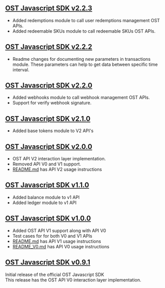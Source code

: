 [OST Javascript SDK v2.2.3](https://github.com/ostdotcom/ost-sdk-js/tree/v2.2.3)
---

* Added redemptions module to call user redemptions management OST APIs.
* Added redeemable SKUs module to call redeemable SKUs OST APIs.

[OST Javascript SDK v2.2.2](https://github.com/ostdotcom/ost-sdk-js/tree/v2.2.2)
---

* Readme changes for documenting new parameters in transactions module. These parameters can help to 
get data between specific time interval.

[OST Javascript SDK v2.2.0](https://github.com/ostdotcom/ost-sdk-js/tree/v2.2.0)
---

* Added webhooks module to call webhook management OST APIs.
* Support for verify webhook signature.

[OST Javascript SDK v2.1.0](https://github.com/ostdotcom/ost-sdk-js/tree/v2.1.0)
---

* Added base tokens module to V2 API's

[OST Javascript SDK v2.0.0](https://github.com/ostdotcom/ost-sdk-js/tree/v2.0.0)
---

* OST API V2 interaction layer implementation.
* Removed API V0 and V1 support.
* [README.md](README.md) has API V2 usage instructions

[OST Javascript SDK v1.1.0](https://github.com/ostdotcom/ost-sdk-js/tree/v1.1.0)
---

* Added balance module to v1 API
* Added ledger module to v1 API

[OST Javascript SDK v1.0.0](https://github.com/ostdotcom/ost-sdk-js/tree/v1.0.0)
---

* Added OST API V1 support along with API V0 
* Test cases for for both V0 and V1 APIs
* [README.md](README.md) has API V1 usage instructions
* [README_V0.md](README.md) has API V0 usage instructions  

[OST Javascript SDK v0.9.1](https://github.com/ostdotcom/ost-sdk-js/tree/v0.9.1)
---
Initial release of the official OST Javascript SDK<br />
This release has the OST API V0 interaction layer implementation.
